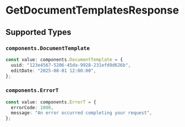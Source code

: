 # GetDocumentTemplatesResponse


## Supported Types

### `components.DocumentTemplate`

```typescript
const value: components.DocumentTemplate = {
  uuid: "123e4567-5206-45da-9928-231efd9d626b",
  editDate: "2025-08-01 12:00:00",
};
```

### `components.ErrorT`

```typescript
const value: components.ErrorT = {
  errorCode: 1000,
  message: "An error occurred completing your request",
};
```


